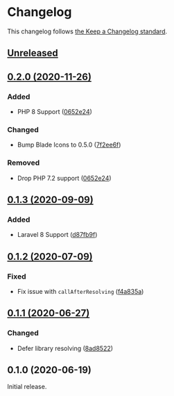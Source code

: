# Changelog

This changelog follows [the Keep a Changelog standard](https://keepachangelog.com).

## [Unreleased](https://github.com/khatabwedaa/blade-css-icons/compare/0.2.0...master)

## [0.2.0 (2020-11-26)](https://github.com/khatabwedaa/blade-css-icons/compare/0.1.2...0.2.0)

### Added
- PHP 8 Support ([0652e24](https://github.com/khatabwedaa/blade-css-icons/commit/0652e24c9d8850a0228577695fd93a7af2e48a9e))

### Changed
- Bump Blade Icons to 0.5.0 ([7f2ee6f](https://github.com/khatabwedaa/blade-css-icons/commit/7f2ee6f3eea323cc9c1ec026e6f2d12942a321d3))

### Removed
- Drop PHP 7.2 support ([0652e24](https://github.com/khatabwedaa/blade-css-icons/commit/0652e24c9d8850a0228577695fd93a7af2e48a9e))

## [0.1.3 (2020-09-09)](https://github.com/khatabwedaa/blade-css-icons/compare/0.1.2...0.1.3)

### Added
- Laravel 8 Support ([d87fb9f](https://github.com/khatabwedaa/blade-css-icons/commit/d87fb9f96cadac1264a64989ac29f0d0c5b1d2a4))
## [0.1.2 (2020-07-09)](https://github.com/khatabwedaa/blade-css-icons/compare/0.1.1...0.1.2)

### Fixed
- Fix issue with `callAfterResolving` ([f4a835a](https://github.com/khatabwedaa/blade-css-icons/commit/f4a835aabe800e0ed3af16e9ef16e789b65d7c90))

## [0.1.1 (2020-06-27)](https://github.com/khatabwedaa/blade-css-icons/compare/0.1.0...0.1.1)

### Changed
- Defer library resolving ([8ad8522](https://github.com/khatabwedaa/blade-css-icons/commit/8ad85222aad73027998fc9ece4420ac0073bea3d))

## 0.1.0 (2020-06-19)

Initial release.
